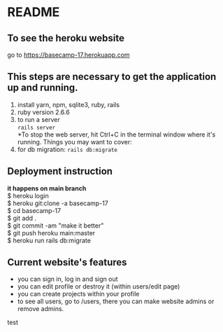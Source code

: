 # README
## To see the heroku website
go to https://basecamp-17.herokuapp.com

## This steps are necessary to get the application up and running.

1. install yarn, npm, sqlite3, ruby, rails
2. ruby version 2.6.6
3. to run a server   
```rails server```  
*To stop the web server, hit Ctrl+C in the terminal window where it's running.
Things you may want to cover:
4. for db migration: ```rails db:migrate```   
## Deployment instruction
**it happens on main branch**  
$ heroku login  
$ heroku git:clone -a basecamp-17  
$ cd basecamp-17  
$ git add .  
$ git commit -am "make it better"  
$ git push heroku main:master  
$ heroku run rails db:migrate

## Current website's features
- you can sign in, log in and sign out
- you can edit profile or destroy it (within users/edit page)
- you can create projects within your profile
- to see all users, go to /users, there you can make website admins or remove admins.  

test

